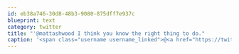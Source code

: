 ```yaml
---
id: eb38a746-30d8-48b3-9080-875dff7e937c
blueprint: text
category: twitter
title: "'@mattashwood I think you know the right thing to do."
caption: '<span class="username username_linked">@<a href="https://twitter.com/mattashwood" title="Matt Ashwood">mattashwood</a></span> I think you know the right thing to do.'
---
```

